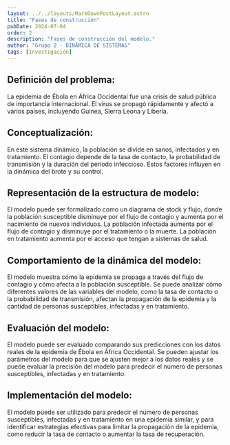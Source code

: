 ```yaml
---
layout: ../../layouts/MarkDownPostLayout.astro
title: "Fases de construcción"
pubDate: 2024-07-04
order: 2
description: "Fases de construcción del modelo."
author: "Grupo 2 - DINÁMICA DE SISTEMAS"
tags: [Investigación]
---
```


## Definición del problema:

La epidemia de Ébola en África Occidental
fue una crisis de salud pública de importancia internacional. El virus
se propagó rápidamente y afectó a varios países, incluyendo Guinea,
Sierra Leona y Liberia.

## Conceptualización:

En este sistema dinámico, la población se divide
en sanos, infectados y en tratamiento. El contagio depende de la
tasa de contacto, la probabilidad de transmisión y la duración del
período infeccioso. Estos factores influyen en la dinámica del brote y
su control.

## Representación de la estructura de modelo:

El modelo puede ser
formalizado como un diagrama de stock y flujo, donde la población
susceptible disminuye por el flujo de contagio y aumenta por el
nacimiento de nuevos individuos. La población infectada aumenta
por el flujo de contagio y disminuye por el tratamiento o la muerte.
La población en tratamiento aumenta por el acceso que tengan a sistemas de salud.

## Comportamiento de la dinámica del modelo:

El modelo muestra cómo la epidemia
se propaga a través del flujo de contagio y cómo afecta a la población
susceptible. Se puede analizar cómo diferentes valores de las
variables del modelo, como la tasa de contacto o la probabilidad de
transmisión, afectan la propagación de la epidemia y la cantidad de
personas susceptibles, infectadas y en tratamiento.

## Evaluación del modelo:

El modelo puede ser evaluado comparando
sus predicciones con los datos reales de la epidemia de Ébola en
África Occidental. Se pueden ajustar los parámetros del modelo para
que se ajusten mejor a los datos reales y se puede evaluar la precisión
del modelo para predecir el número de personas susceptibles,
infectadas y en tratamiento.

## Implementación del modelo:

El modelo puede ser utilizado para predecir
el número de personas susceptibles, infectadas y en tratamiento en una
epidemia similar, y para identificar estrategias efectivas para limitar
la propagación de la epidemia, como reducir la tasa de contacto o
aumentar la tasa de recuperación.